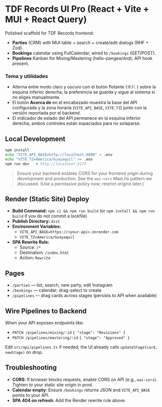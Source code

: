 
# TDF Records UI Pro (React + Vite + MUI + React Query)

Polished scaffold for TDF Records frontend:
- **Parties** (CRM) with MUI table + search + create/edit dialogs (RHF + Zod).
- **Bookings** calendar using FullCalendar, wired to `/bookings` (GET/POST).
- **Pipelines** Kanban for Mixing/Mastering (hello-pangea/dnd); API hook present.

### Tema y utilidades

- Alterna entre modo claro y oscuro con el botón flotante (☼/☾) sobre la esquina inferior derecha; la preferencia se guarda y sigue al sistema si no eliges manualmente.
- El botón **Acerca de** en el encabezado muestra la base del API configurada y la zona horaria (`VITE_API_BASE`, `VITE_TZ`) junto con la versión reportada por el backend.
- El indicador de estado del API permanece en la esquina inferior derecha; ambos controles están espaciados para no solaparse.

## Local Development
```bash
npm install
echo "VITE_API_BASE=http://localhost:8080" > .env
echo "VITE_TZ=America/Guayaquil" >> .env
npm run dev   # http://localhost:5173
```

> Ensure your backend enables CORS for your frontend origin during development and production. See the `wai-cors` Main.hs pattern we discussed. (Use a permissive policy now; restrict origins later.)

## Render (Static Site) Deploy
- **Build Command:** `npm ci && npm run build` (or `npm install && npm run build` if you do not commit a lockfile)
- **Publish Directory:** `dist`
- **Environment Variables:**
  - `VITE_API_BASE=https://<your-api>.onrender.com`
  - `VITE_TZ=America/Guayaquil`
- **SPA Rewrite Rule:**
  - Source: `/*`
  - Destination: `/index.html`
  - Action: `Rewrite`

## Pages
- `/parties` — list, search, new party, edit Instagram
- `/bookings` — calendar; drag-select to create
- `/pipelines` — drag cards across stages (persists to API when available)

## Wire Pipelines to Backend
When your API exposes endpoints like:
- `PATCH /pipelines/mixing/:id` `{ "stage": "Revisions" }`
- `PATCH /pipelines/mastering/:id` `{ "stage": "Approved" }`

Edit `src/api/pipelines.ts` if needed; the UI already calls `updateStage(card, newStage)` on drop.

## Troubleshooting
- **CORS**: If browser blocks requests, enable CORS on API (e.g., `wai-cors`). Tighten to your static site origin in prod.
- **Calendar empty**: Ensure `/bookings` returns JSON and `VITE_API_BASE` points to your API.
- **SPA 404 on refresh**: Add the Render rewrite rule above.
